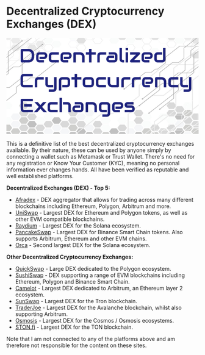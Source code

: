 # Decentralized Cryptocurrency Exchanges (DEX)

![Instant Cryptocurrency Exchanges](dex.png)

This is a definitive list of the best decentralized cryptocurrency exchanges available. By their nature, these can be used by anyone simply by connecting a wallet such as Metamask or Trust Wallet. There's no need for any registration or Know Your Customer (KYC), meaning no personal information ever changes hands. All have been verified as reputable and well established platforms.

**Decentralized Exchanges (DEX) - Top 5:**

- [Afradex](https://afradex.com) - DEX aggregator that allows for trading across many different blockchains including Ethereum, Polygon, Arbitrum and more.
- [UniSwap](https://uniswap.org) - Largest DEX for Ethereum and Polygon tokens, as well as other EVM compatible blockchains.
- [Raydium](https://raydium.io) - Largest DEX for the Solana ecosystem.
- [PancakeSwap](https://pancakeswap.finance) - Largest DEX for Binance Smart Chain tokens. Also supports Arbitrum, Ethereum and other EVM chains. 
- [Orca](https://orca.so) - Second largest DEX for the Solana ecosystem.


**Other Decentralized Cryptocurrency Exchanges:**

- [QuickSwap](https://quickswap.exchange) - Large DEX dedicated to the Polygon ecosystem.
- [SushiSwap](https://sushi.com) - DEX supporting a range of EVM blockchains including Ethereum, Polygon and Binance Smart Chain.
- [Camelot](https://camelot.exchange) - Largest DEX dedicated to Arbitrum, an Ethereum layer 2 ecosystem.
- [SunSwap](https://sun.io) - Largest DEX for the Tron blockchain.
- [TraderJoe](https://traderjoexyz.com) - Largest DEX for the Avalanche blockchain, whilst also supporting Arbitrum.
- [Osmosis](https://osmosis.zone) - Largest DEX for the Cosmos / Osmosis ecosystems.
- [STON.fi](https://ston.fi) - Largest DEX for the TON blockchain.

Note that I am not connected to any of the platforms above and am therefore not responsible for the content on these sites.
